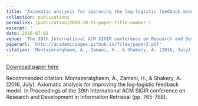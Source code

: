 ```yaml
---
title: "Axiomatic analysis for improving the log-logistic feedback model"
collection: publications
permalink: /publication/2010-10-01-paper-title-number-1
excerpt: ''
date: 2016-07-01
venue: 'The 39th International ACM SIGIR conference on Research and Development in Information Retrieval'
paperurl: 'http://academicpages.github.io/files/paper2.pdf'
citation: 'Montazeralghaem, A., Zamani, H., & Shakery, A. (2016, July). Axiomatic analysis for improving the log-logistic feedback model. In Proceedings of the 39th International ACM SIGIR conference on Research and Development in Information Retrieval (pp. 765-768).'
---
```



[Download paper here](http://academicpages.github.io/files/paper2.pdf)

Recommended citation: Montazeralghaem, A., Zamani, H., & Shakery, A. (2016, July). Axiomatic analysis for improving the log-logistic feedback model. In Proceedings of the 39th International ACM SIGIR conference on Research and Development in Information Retrieval (pp. 765-768).
